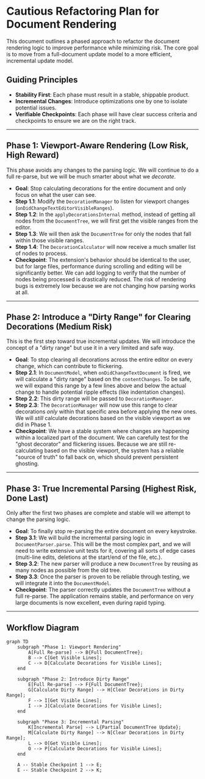 # Cautious Refactoring Plan for Document Rendering

This document outlines a phased approach to refactor the document rendering logic to improve performance while minimizing risk. The core goal is to move from a full-document update model to a more efficient, incremental update model.

## Guiding Principles

- **Stability First**: Each phase must result in a stable, shippable product.
- **Incremental Changes**: Introduce optimizations one by one to isolate potential issues.
- **Verifiable Checkpoints**: Each phase will have clear success criteria and checkpoints to ensure we are on the right track.

---

## Phase 1: Viewport-Aware Rendering (Low Risk, High Reward)

This phase avoids any changes to the parsing logic. We will continue to do a full re-parse, but we will be much smarter about what we *decorate*.

- **Goal**: Stop calculating decorations for the entire document and only focus on what the user can see.
- **Step 1.1**: Modify the `DecorationManager` to listen for viewport changes (`onDidChangeTextEditorVisibleRanges`).
- **Step 1.2**: In the `applyDecorationsInternal` method, instead of getting all nodes from the `DocumentTree`, we will first get the visible ranges from the editor.
- **Step 1.3**: We will then ask the `DocumentTree` for only the nodes that fall within those visible ranges.
- **Step 1.4**: The `DecorationCalculator` will now receive a much smaller list of nodes to process.
- **Checkpoint**: The extension's behavior should be identical to the user, but for large files, performance during scrolling and editing will be significantly better. We can add logging to verify that the number of nodes being processed is drastically reduced. The risk of rendering bugs is extremely low because we are not changing how parsing works at all.

---

## Phase 2: Introduce a "Dirty Range" for Clearing Decorations (Medium Risk)

This is the first step toward true incremental updates. We will introduce the concept of a "dirty range" but use it in a very limited and safe way.

- **Goal**: To stop clearing all decorations across the entire editor on every change, which can contribute to flickering.
- **Step 2.1**: In `DocumentModel`, when `onDidChangeTextDocument` is fired, we will calculate a "dirty range" based on the `contentChanges`. To be safe, we will expand this range by a few lines above and below the actual change to handle potential ripple effects (like indentation changes).
- **Step 2.2**: This dirty range will be passed to `DecorationManager`.
- **Step 2.3**: The `DecorationManager` will now use this range to clear decorations *only* within that specific area before applying the new ones. We will *still* calculate decorations based on the visible viewport as we did in Phase 1.
- **Checkpoint**: We have a stable system where changes are happening within a localized part of the document. We can carefully test for the "ghost decorator" and flickering issues. Because we are still re-calculating based on the visible viewport, the system has a reliable "source of truth" to fall back on, which should prevent persistent ghosting.

---

## Phase 3: True Incremental Parsing (Highest Risk, Done Last)

Only after the first two phases are complete and stable will we attempt to change the parsing logic.

- **Goal**: To finally stop re-parsing the entire document on every keystroke.
- **Step 3.1**: We will build the incremental parsing logic in `DocumentParser.parse`. This will be the most complex part, and we will need to write extensive unit tests for it, covering all sorts of edge cases (multi-line edits, deletions at the start/end of the file, etc.).
- **Step 3.2**: The new parser will produce a new `DocumentTree` by reusing as many nodes as possible from the old tree.
- **Step 3.3**: Once the parser is proven to be reliable through testing, we will integrate it into the `DocumentModel`.
- **Checkpoint**: The parser correctly updates the `DocumentTree` without a full re-parse. The application remains stable, and performance on very large documents is now excellent, even during rapid typing.

---

## Workflow Diagram

```mermaid
graph TD
    subgraph "Phase 1: Viewport Rendering"
        A[Full Re-parse] --> B{Full DocumentTree};
        B --> C[Get Visible Lines];
        C --> D[Calculate Decorations for Visible Lines];
    end

    subgraph "Phase 2: Introduce Dirty Range"
        E[Full Re-parse] --> F{Full DocumentTree};
        G[Calculate Dirty Range] --> H[Clear Decorations in Dirty Range];
        F --> I[Get Visible Lines];
        I --> J[Calculate Decorations for Visible Lines];
    end

    subgraph "Phase 3: Incremental Parsing"
        K[Incremental Parse] --> L{Partial DocumentTree Update};
        M[Calculate Dirty Range] --> N[Clear Decorations in Dirty Range];
        L --> O[Get Visible Lines];
        O --> P[Calculate Decorations for Visible Lines];
    end

    A -- Stable Checkpoint 1 --> E;
    E -- Stable Checkpoint 2 --> K;